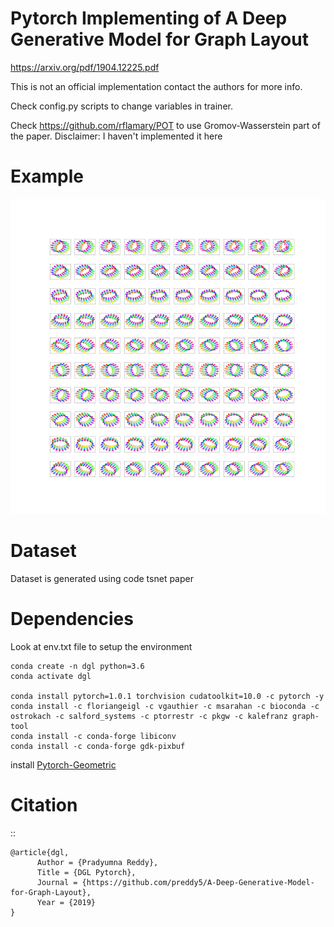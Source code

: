 # Pytorch Implementing of A Deep Generative Model for Graph Layout

https://arxiv.org/pdf/1904.12225.pdf

This is not an official implementation  contact the authors for more info.

Check config.py scripts to change variables in trainer.

Check https://github.com/rflamary/POT to use Gromov-Wasserstein part of the paper. Disclaimer: I haven't implemented it here

# Example
<p float="left">
    <img src="teaser.png"/>
</p>

# Dataset
Dataset is generated using code  tsnet paper


# Dependencies

Look at env.txt file to setup the environment

```
conda create -n dgl python=3.6
conda activate dgl

conda install pytorch=1.0.1 torchvision cudatoolkit=10.0 -c pytorch -y
conda install -c floriangeigl -c vgauthier -c msarahan -c bioconda -c ostrokach -c salford_systems -c ptorrestr -c pkgw -c kalefranz graph-tool
conda install -c conda-forge libiconv
conda install -c conda-forge gdk-pixbuf
```
install [Pytorch-Geometric](https://github.com/rusty1s/pytorch_geometric)

# Citation
::

    @article{dgl,
          Author = {Pradyumna Reddy},
          Title = {DGL Pytorch},
          Journal = {https://github.com/preddy5/A-Deep-Generative-Model-for-Graph-Layout},
          Year = {2019}
    }

